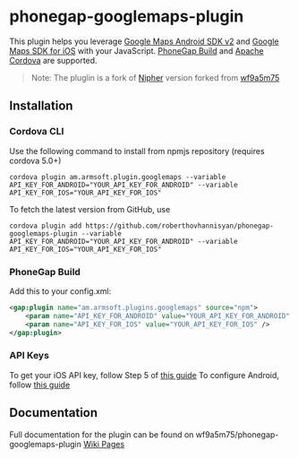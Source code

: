 # phonegap-googlemaps-plugin
This plugin helps you leverage [Google Maps Android SDK v2](https://developers.google.com/maps/documentation/android/) and [Google Maps SDK for iOS](https://developers.google.com/maps/documentation/ios/) with your JavaScript.
[PhoneGap Build](http://build.phonegap.com/) and [Apache Cordova](http://cordova.apache.org/) are supported.

> Note: The pluglin is a fork of [Nipher](https://github.com/Nipher/phonegap-googlemaps-plugin) version forked from  [wf9a5m75](https://github.com/wf9a5m75/phonegap-googlemaps-plugin)

## Installation 

### Cordova CLI
Use the following command to install from npmjs repository (requires cordova 5.0+)
```
cordova plugin am.armsoft.plugin.googlemaps --variable API_KEY_FOR_ANDROID="YOUR_API_KEY_FOR_ANDROID" --variable API_KEY_FOR_IOS="YOUR_API_KEY_FOR_IOS"
```

To fetch the latest version from GitHub, use
```
cordova plugin add https://github.com/roberthovhannisyan/phonegap-googlemaps-plugin --variable API_KEY_FOR_ANDROID="YOUR_API_KEY_FOR_ANDROID" --variable API_KEY_FOR_IOS="YOUR_API_KEY_FOR_IOS" 
```

### PhoneGap Build
Add this to your config.xml:
```xml
<gap:plugin name="am.armsoft.plugins.googlemaps" source="npm">
    <param name="API_KEY_FOR_ANDROID" value="YOUR_API_KEY_FOR_ANDROID" />
    <param name="API_KEY_FOR_IOS" value="YOUR_API_KEY_FOR_IOS" />
</gap:plugin>
```

### API Keys
To get your iOS API key, follow Step 5 of [this guide](https://developers.google.com/maps/documentation/ios/start)
To configure Android, follow [this guide](https://developers.google.com/maps/documentation/android/signup)

## Documentation

Full documentation for the plugin can be found on wf9a5m75/phonegap-googlemaps-plugin [Wiki Pages](https://github.com/wf9a5m75/phonegap-googlemaps-plugin/wiki)
